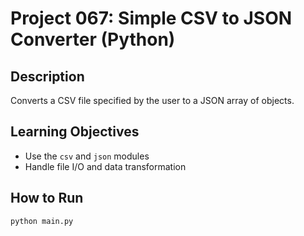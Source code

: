 # Project 067: Simple CSV to JSON Converter (Python)

## Description
Converts a CSV file specified by the user to a JSON array of objects.

## Learning Objectives
- Use the `csv` and `json` modules
- Handle file I/O and data transformation

## How to Run
```
python main.py
```
